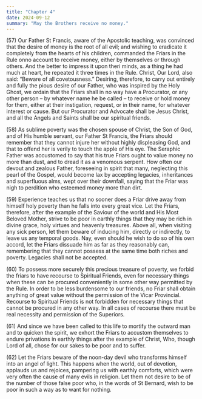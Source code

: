 ```yaml
---
title: "Chapter 4"
date: 2024-09-12
summary: "May the Brothers receive no money."
---
```


(57) Our Father St Francis, aware of the Apostolic teaching, was convinced that the desire of money is the root of all evil; and wishing to eradicate it completely from the hearts of his children, commanded the Friars in the Rule onno account to receive money, either by themselves or through others. And the better to impress it upon theri minds, as a thing he had much at heart, he repeated it three times in the Rule. Christ, Our Lord, also said: “Beware of all covetousness.” Desiring, therefore, to carry out entirely and fully the pious desire of our Father, who was inspired by the Holy Ghost, we ordain that the Friars shall in no way have a Procurator, or any other person – by whatever name he be called – to receive or hold money for them, either at their instigation, request, or in their name, for whatever interest or cause. But our Procurator and Advocate shall be Jesus Christ, and all the Angels and Saints shall be our spiritual friends.

(58) As sublime poverty was the chosen spouse of Christ, the Son of God, and of His humble servant, our Father St Francis, the Friars should remember that they cannot injure her without highly displeasing God, and that to offend her is verily to touch the apple of His eye. The Seraphic Father was accustomed to say that his true Friars ought to value money no more than dust, and to dread it as a venomous serpent. How often our devout and zealous Father, foreseeing in spirit that many, neglecting this pearl of the Gospel, would become lax by accepting legacies, inheritances and superfluous alms, wept over their downfall, saying that the Friar was nigh to perdition who esteemed money more than dirt.

(59) Experience teaches us that no sooner does a Friar drive away from himself holy poverty than he falls into every great vice. Let the Friars, therefore, after the example of the Saviour of the world and His Most Beloved Mother, strive to be poor in earthly things that they may be rich in divine grace, holy virtues and heavenly treasures. Above all, when visiting any sick person, let them beware of inducing him, directly or indirectly, to leave us any temporal goods. Nay, even should he wish to do so of his own accord, let the Friars dissuade him as far as they reasonably can, remembering that they cannot possess at the same time both riches and poverty. Legacies shall not be accepted.

(60) To possess more securely this precious treasure of poverty, we forbid the friars to have recourse to Spiritual Friends, even for necessary things when these can be procured conveniently in some other way permitted by the Rule. In order to be less burdensome to our friends, no Friar shall obtain anything of great value without the permission of the Vicar Provincial. Recourse to Spiritual Friends is not forbidden for necessary things that cannot be procured in any other way. In all cases of recourse there must be real necessity and permission of the Superiors.

(61) And since we have been called to this life to mortify the outward man and to quicken the spirit, we exhort the Friars to accustom themselves to endure privations in earthly things after the example of Christ, Who, though Lord of all, chose for our sakes to be poor and to suffer.

(62) Let the Friars beware of the noon-day devil who transforms himself into an angel of light. This happens when the world, out of devotion, applauds us and rejoices, pampering us with earthly comforts, which were very often the cause of many evils in religion. Let them not desire to be of the number of those false poor who, in the words of St Bernard, wish to be poor in such a way as to want for nothing.
